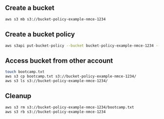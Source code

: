 ## Create a bucket
```sh
aws s3 mb s3://bucket-policy-example-nmce-1234
```
## Create a bucket policy
```sh
aws s3api put-bucket-policy --bucket bucket-policy-example-nmce-1234 --policy file://policy.json
```

## Access bucket from other account
```sh
touch bootcamp.txt
aws s3 cp bootcamp.txt s3://bucket-policy-example-nmce-1234/
aws s3 ls s3://bucket-policy-example-nmce-1234/
```

## Cleanup
```sh
aws s3 rm s3://bucket-policy-example-nmce-1234/bootcamp.txt
aws s3 rb s3://bucket-policy-example-nmce-1234
```
